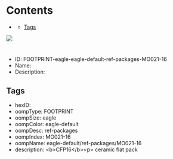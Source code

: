 



Contents
========

* [](#)
	* [Tags](#tags)
  
![][im]
# 

- ID: FOOTPRINT-eagle-eagle-default-ref-packages-MO021-16
- Name: 
- Description: 

## Tags

- hexID: 
- oompType: FOOTPRINT
- oompSize: eagle
- oompColor: eagle-default
- oompDesc: ref-packages
- oompIndex: MO021-16
- oompName: eagle-default/ref-packages/MO021-16
- description: &lt;b&gt;CFP16&lt;/b&gt;&lt;p&gt;&#xD;
ceramic flat pack



[im]: image.png
